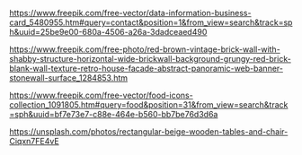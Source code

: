 https://www.freepik.com/free-vector/data-information-business-card_5480955.htm#query=contact&position=1&from_view=search&track=sph&uuid=25be9e00-680a-4506-a26a-3dadceaed490

https://www.freepik.com/free-photo/red-brown-vintage-brick-wall-with-shabby-structure-horizontal-wide-brickwall-background-grungy-red-brick-blank-wall-texture-retro-house-facade-abstract-panoramic-web-banner-stonewall-surface_1284853.htm

https://www.freepik.com/free-vector/food-icons-collection_1091805.htm#query=food&position=31&from_view=search&track=sph&uuid=bf7e73e7-c88e-464e-b560-bb7be76d3d6a

https://unsplash.com/photos/rectangular-beige-wooden-tables-and-chair-Ciqxn7FE4vE